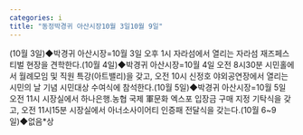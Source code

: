 ```yaml
---
categories: i
title: "동정박경귀 아산시장10월 3일10월 9일"
---
```

(10월 3일)◆박경귀 아산시장=10월 3일 오후 1시 자라섬에서 열리는 자라섬 재즈페스티벌 현장을 견학한다.(10월 4일)◆박경귀 아산시장=10월 4일 오전 8시30분 시민홀에서 월례모임 및 직원 특강(아트밸리)을 갖고, 오전 10시 신정호 야외공연장에서 열리는 시민의 날 기념 시민대상 수여식에 참석한다.(10월 5일)◆박경귀 아산시장=10월 5일 오전 11시 시장실에서 하나은행.농협 국제 軍문화 엑스포 입장금 구매 지정 기탁식을 갖고, 오전 11시15분 시장실에서 아너소사이어티 인증패 전달식을 갖는다.(10월 6~9일)◆없음*상